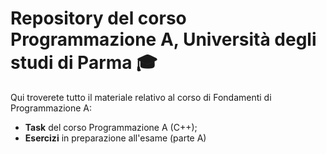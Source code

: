 # Repository del corso Programmazione A, Università degli studi di Parma 🎓
Qui troverete tutto il materiale relativo al corso di Fondamenti di Programmazione A:
* **Task** del corso Programmazione A (C++);
* **Esercizi** in preparazione all'esame (parte A)
